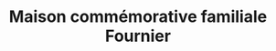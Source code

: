 ---
title: "Maison commémorative familiale Fournier"
url: /lac-au-saumon/maison-commemorative-familiale-fournier/
shop: funeral directors
---